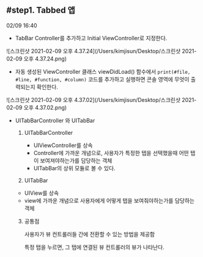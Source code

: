 ## #step1. Tabbed 앱

02/09 16:40

* TabBar Controller를 추가하고 Initial ViewController로 지정한다.

![스크린샷 2021-02-09 오후 4.37.24](/Users/kimjisun/Desktop/스크린샷 2021-02-09 오후 4.37.24.png)



* 자동 생성된 ViewController 클래스 viewDidLoad() 함수에서 `print(#file, #line, #function, #column)` 코드를 추가하고 실행하면 콘솔 영역에 무엇이 출력되는지 확인한다.

![스크린샷 2021-02-09 오후 4.37.02](/Users/kimjisun/Desktop/스크린샷 2021-02-09 오후 4.37.02.png)



* UITabBarController 와 UITabBar

  1. UITabBarController 

     * UIViewController를 상속
     * Controller에 가까운 개념으로, 사용자가 특정한 탭을 선택했을때 어떤 탭이 보여져야하는가를 담당하는 객체
     * UITabBar의 상위 모듈로 볼 수 있다.

  2.  UITabBar

     * UIView를 상속
     * view에 가까운 개념으로 사용자에게 어떻게 탭을 보여줘야하는가를 담당하는 객체

  3. 공통점

     사용자가 뷰 컨트롤러들 간에 전환할 수 있는 방법을 제공함

     특정 탭을 누르면, 그 탭에 연결된 뷰 컨트롤러의 뷰가 나타난다.